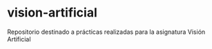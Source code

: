 # vision-artificial
Repositorio destinado a prácticas realizadas para la asignatura Visión Artificial
